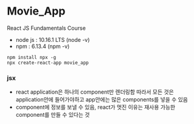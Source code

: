 # Movie_App

React JS Fundamentals Course
- node js : 10.16.1 LTS (node -v)
- npm : 6.13.4 (npm -v)
```
npm install npx -g
npx create-react-app movie_app
```

### jsx
- react application은 하나의 component만 렌더링함 따라서 모든 것은 application안에 들어가야하고 app안에는 많은 components를 넣을 수 있음
- component에 정보를 보낼 수 있음, react가 멋진 이유는 재사용 가능한 component를 만들 수 있다는 것